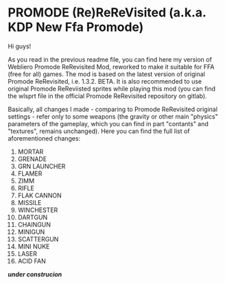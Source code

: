 # PROMODE (Re)ReReVisited (a.k.a. KDP New Ffa Promode)

Hi guys!

As you read in the previous readme file, you can find here my version of Webliero Promode ReRevisited Mod, reworked to make it suitable for FFA (free for all) games. The mod is based on the latest version of original Promode ReRevisited, i.e. 1.3.2. BETA. It is also recommended to use original Promode ReReviisted sprites while playing this mod (you can find the wlsprt file in the official Promode ReRevisited repository on gitlab).

Basically, all changes I made - comparing to Promode ReRevisited original settings - refer only to some weapons (the gravity or other main "physics" parameters of the gameplay, which you can find in part "contants" and "textures", remains unchanged). Here you can find the full list of aforementioned changes:

1. MORTAR
2. GRENADE
3. GRN LAUNCHER
4. FLAMER
5. ZIMM
6. RIFLE
7. FLAK CANNON
8. MISSILE
9. WINCHESTER
10. DARTGUN
11. CHAINGUN
12. MINIGUN
13. SCATTERGUN
14. MINI NUKE
15. LASER
16. ACID FAN

***under construcion***

